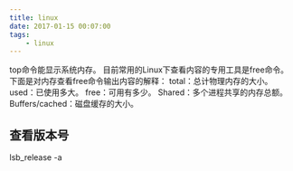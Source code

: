 ```yaml
---
title: linux
date: 2017-01-15 00:07:00
tags:
    - linux
---
```


top命令能显示系统内存。
目前常用的Linux下查看内容的专用工具是free命令。
下面是对内存查看free命令输出内容的解释：
total：总计物理内存的大小。
used：已使用多大。
free：可用有多少。
Shared：多个进程共享的内存总额。
Buffers/cached：磁盘缓存的大小。



## 查看版本号

lsb_release -a
